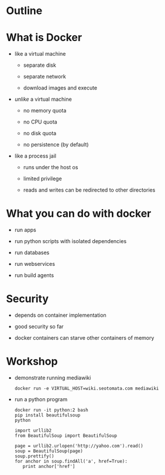 # Outline

# What is Docker

- like a virtual machine
  
  - separate disk
  
  - separate network
  
  - download images and execute
  
- *unlike* a virtual machine

  - no memory quota
  
  - no CPU quota
  
  - no disk quota
  
  - no persistence (by default)
  
- like a process jail

  - runs under the host os
  
  - limited privilege
  
  - reads and writes can be redirected to other directories
  
# What you can do with docker

  - run apps
  
  - run python scripts with isolated dependencies
  
  - run databases
  
  - run webservices
  
  - run build agents

# Security
 
  - depends on container implementation
  
  - good security so far
  
  - docker containers can starve other containers of memory
  
# Workshop

  - demonstrate running mediawiki
  
    `docker run -e VIRTUAL_HOST=wiki.seotomata.com mediawiki`
    
  - run a python program
  
    ```
    docker run -it python:2 bash
    pip install beautifulsoup
    python
    
    import urllib2
    from BeautifulSoup import BeautifulSoup

    page = urllib2.urlopen('http://yahoo.com').read()
    soup = BeautifulSoup(page)
    soup.prettify()
    for anchor in soup.findAll('a', href=True):
       print anchor['href']
    ```


  

